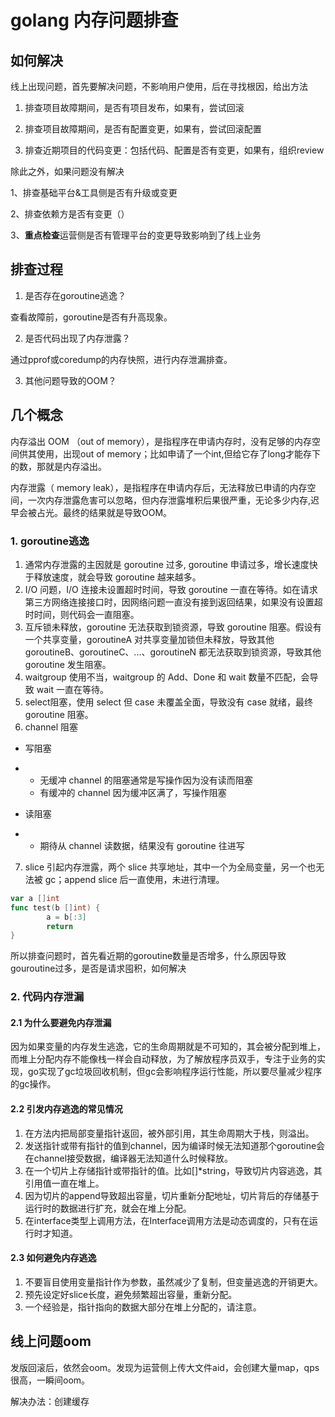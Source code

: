# golang 内存问题排查

## 如何解决

线上出现问题，首先要解决问题，不影响用户使用，后在寻找根因，给出方法

1. 排查项目故障期间，是否有项目发布，如果有，尝试回滚

2. 排查项目故障期间，是否有配置变更，如果有，尝试回滚配置

3. 排查近期项目的代码变更：包括代码、配置是否有变更，如果有，组织review



除此之外，如果问题没有解决

1、排查基础平台&工具侧是否有升级或变更

2、排查依赖方是否有变更（）

3、**重点检查**运营侧是否有管理平台的变更导致影响到了线上业务



## 排查过程

1. 是否存在goroutine逃逸？

查看故障前，goroutine是否有升高现象。

2. 是否代码出现了内存泄露？

通过pprof或coredump的内存快照，进行内存泄漏排查。

3. 其他问题导致的OOM？



## 几个概念

内存溢出 OOM （out of memory），是指程序在申请内存时，没有足够的内存空间供其使用，出现out of memory；比如申请了一个int,但给它存了long才能存下的数，那就是内存溢出。

内存泄露（ memory leak），是指程序在申请内存后，无法释放已申请的内存空间，一次内存泄露危害可以忽略，但内存泄露堆积后果很严重，无论多少内存,迟早会被占光。最终的结果就是导致OOM。

### 1. goroutine逃逸

1. 通常内存泄露的主因就是 goroutine 过多, goroutine 申请过多，增长速度快于释放速度，就会导致 goroutine 越来越多。
2. I/O 问题，I/O 连接未设置超时时间，导致 goroutine 一直在等待。如在请求第三方网络连接接口时，因网络问题一直没有接到返回结果，如果没有设置超时时间，则代码会一直阻塞。
3. 互斥锁未释放，goroutine 无法获取到锁资源，导致 goroutine 阻塞。假设有一个共享变量，goroutineA 对共享变量加锁但未释放，导致其他 goroutineB、goroutineC、...、goroutineN 都无法获取到锁资源，导致其他 goroutine 发生阻塞。
4. waitgroup 使用不当，waitgroup 的 Add、Done 和 wait 数量不匹配，会导致 wait 一直在等待。
5. select阻塞，使用 select 但 case 未覆盖全面，导致没有 case 就绪，最终 goroutine 阻塞。
6. channel 阻塞

- 写阻塞

- - 无缓冲 channel 的阻塞通常是写操作因为没有读而阻塞
  - 有缓冲的 channel 因为缓冲区满了，写操作阻塞

- 读阻塞

- - 期待从 channel 读数据，结果没有 goroutine 往进写

7. slice 引起内存泄露，两个 slice 共享地址，其中一个为全局变量，另一个也无法被 gc；append slice 后一直使用，未进行清理。

```go
var a []int
func test(b []int) {
        a = b[:3]
        return
}
```

 所以排查问题时，首先看近期的goroutine数量是否增多，什么原因导致gouroutine过多，是否是请求囤积，如何解决



### 2. 代码内存泄漏

#### 2.1 为什么要避免内存泄漏

因为如果变量的内存发生逃逸，它的生命周期就是不可知的，其会被分配到堆上，而堆上分配内存不能像栈一样会自动释放，为了解放程序员双手，专注于业务的实现，go实现了gc垃圾回收机制，但gc会影响程序运行性能，所以要尽量减少程序的gc操作。

#### 2.2 引发内存逃逸的常见情况

1. 在方法内把局部变量指针返回，被外部引用，其生命周期大于栈，则溢出。
2. 发送指针或带有指针的值到channel，因为编译时候无法知道那个goroutine会在channel接受数据，编译器无法知道什么时候释放。
3. 在一个切片上存储指针或带指针的值。比如[]*string，导致切片内容逃逸，其引用值一直在堆上。
4. 因为切片的append导致超出容量，切片重新分配地址，切片背后的存储基于运行时的数据进行扩充，就会在堆上分配。
5. 在interface类型上调用方法，在Interface调用方法是动态调度的，只有在运行时才知道。

#### 2.3 如何避免内存逃逸

1. 不要盲目使用变量指针作为参数，虽然减少了复制，但变量逃逸的开销更大。
2. 预先设定好slice长度，避免频繁超出容量，重新分配。
3. 一个经验是，指针指向的数据大部分在堆上分配的，请注意。





## 线上问题oom

发版回滚后，依然会oom。发现为运营侧上传大文件aid，会创建大量map，qps很高，一瞬间oom。

解决办法：创建缓存